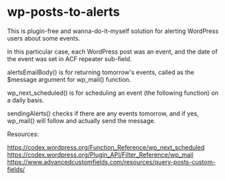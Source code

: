 # wp-posts-to-alerts

This is plugin-free and wanna-do-it-myself solution for alerting WordPress users about some events. 

In this particular case, each WordPress post was an event, and the date of the event was set in ACF repeater sub-field.

alertsEmailBody() is for returning tomorrow's events, called as the $message argument for wp_mail() function.  

wp_next_scheduled() is for scheduling an event (the following function) on a daily basis.

sendingAlerts() checks if there are any events tomorrow, and if yes, wp_mail() will follow and actually send the message.

Resources:

https://codex.wordpress.org/Function_Reference/wp_next_scheduled <br>
https://codex.wordpress.org/Plugin_API/Filter_Reference/wp_mail <br>
https://www.advancedcustomfields.com/resources/query-posts-custom-fields/
